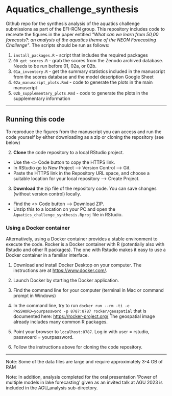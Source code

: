 # Aquatics_challenge_synthesis

Github repo for the synthesis analysis of the aquatics challenge submissions as part of the EFI-RCN group. This repository includes code to recreate the figures in the paper entitled *"What can we learn from 50,00 forecasts?: an analysis of the aquatics theme of the NEON Forecasting Challenge"*. The scripts should be run as follows:

1.  `install_packages.R` - script that includes the required packages
2.  `00_get_scores.R` - grab the scores from the Zenodo archived database. Needs to be run before 01, 02a, or 02b.
3.  `01a_inventory.R` - get the summary statistics included in the manuscript from the scores database and the model description Google Sheet
4.  `02a_manuscript_plots.Rmd` - code to generate the plots in the main manuscript
5.  `02b_supplementary_plots.Rmd` - code to generate the plots in the supplementary information

------------------------------------------------------------------------

## Running this code

To reproduce the figures from the manuscript you can access and run the code yourself by either downloading as a zip or cloning the repository (see below)

2.  **Clone** the code repository to a local RStudio project.

-   Use the \<\> Code button to copy the HTTPS link.
-   In RStudio go to New Project --\> Version Control --\> Git.
-   Paste the HTTPS link in the Repository URL space, and choose a suitable location for your local repository --\> Create Project.

3.  **Download** the zip file of the repository code. You can save changes (without version control) locally.

-   Find the \<\> Code button --\> Download ZIP.
-   Unzip this to a location on your PC and open the `Aquatics_challenge_synthesis.Rproj` file in RStudio.


### Using a Docker container 

Alternatively, using a Docker container provides a stable environment to execute the code.  Rocker is a Docker container with R (potentially also with Rstudio and other R packages). The one with Rstudio makes it easy to use a Docker container in a familiar interface.

1.  Download and install Docker Desktop on your computer. The instructions are at <https://www.docker.com/>.

2.  Launch Docker by starting the Docker application.

3.  Find the command line for your computer (terminal in Mac or command prompt in Windows)

4.  In the command line, try to run `docker run --rm -ti -e PASSWORD=yourpassword -p 8787:8787 rocker/geospatial` that is documented here: <https://rocker-project.org/> The geospatial image already includes many common R packages. 

5.  Point your browser to `localhost:8787`. Log in with user = rstudio, passwoard = yourpassword.

6. Follow the instructions above for cloning the code repository. 

------------------------------------------------------------------------
Note: Some of the data files are large and require approximately 3-4 GB of RAM

Note: In addition, analysis completed for the oral presentation 'Power of multiple models in lake forecasting' given as an invited talk at AGU 2023 is included in the AGU_analysis sub-directory.
